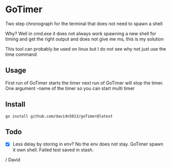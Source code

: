# GoTimer

Two step chronograph for the terminal that does not need to spawn a shell

Why? Well in cmd.exe it does not always work spawning a new shell for timing and get the right output and does not give me ms, this is my solution

This tool can probably be used on linux but I do not see why not just use the time command

## Usage
        
First run of GoTimer starts the timer next run of GoTimer will stop the timer. One argument -name of the timer so you can start multi timer


## Install

```
go install github.com/davidn5013/goTimer@latest
``` 

## Todo

- [X] Less delay by storing in env? No the env does not stay. GoTimer spawn it own shell. Failed test saved in stash.

/ David
